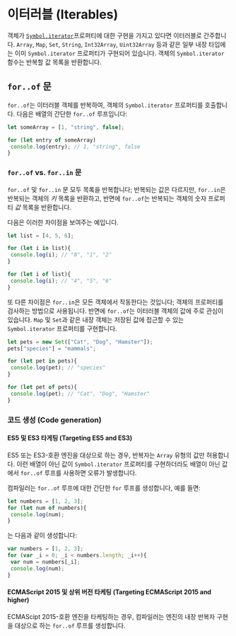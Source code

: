 # 이터러블 (Iterables)

객체가 [`Symbol.iterator`](https://www.typescriptlang.org/docs/handbook/symbols.html#symboliterator)프로퍼티에 대한 구현을 가지고 있다면 이터러블로 간주합니다.
`Array`, `Map`, `Set`, `String`, `Int32Array`, `Uint32Array` 등과 같은 일부 내장 타입에는 이미 `Symbol.iterator` 프로퍼티가 구현되어 있습니다.
객체의 `Symbol.iterator` 함수는 반복할 값 목록을 반환합니다.

## `for..of` 문

`for..of`는 이터러블 객체를 반복하여, 객체의 `Symbol.iterator` 프로퍼티를 호출합니다.
다음은 배열의 간단한 `for..of` 루프입니다:

```ts
let someArray = [1, "string", false];

for (let entry of someArray)
 console.log(entry); // 1, "string", false
}
```

### `for..of` vs. `for..in` 문

`for..of` 및 `for..in` 문 모두 목록을 반복합니다; 반복되는 값은 다르지만, `for..in`은 반복되는 객체의 *키* 목록을 반환하고, 반면에 `for..of`는 반복되는 객체의 숫자 프로퍼티 *값* 목록을 반환합니다.

다음은 이러한 차이점을 보여주는 예입니다.

```ts
let list = [4, 5, 6];

for (let i in list){
 console.log(i); // "0", "1", "2"
}

for (let i of list){
 console.log(i); // "4", "5", "6"
}
```

또 다른 차이점은 `for..in`은 모든 객체에서 작동한다는 것입니다; 객체의 프로퍼티를 검사하는 방법으로 사용됩니다.
반면에 `for..of`는 이터러블 객체의 값에 주로 관심이 있습니다. `Map` 및 `Set`과 같은 내장 객체는 저장된 값에 접근할 수 있는 `Symbol.iterator` 프로퍼티를 구현합니다.

```ts
let pets = new Set(["Cat", "Dog", "Hamster"]);
pets["species"] = "mammals";

for (let pet in pets){
 console.log(pet); // "species"
}

for (let pet of pets){
 console.log(pet); // "Cat", "Dog", "Hamster"
}
```

### 코드 생성 (Code generation)

#### ES5 및 ES3 타게팅 (Targeting ES5 and ES3)

ES5 또는 ES3-호환 엔진을 대상으로 하는 경우, 반복자는 `Array` 유형의 값만 허용합니다.
이런 배열이 아닌 값이 `Symbol.iterator` 프로퍼티를 구현하더라도 배열이 아닌 값에서 `for..of` 루프를 사용하면 오류가 발생합니다.

컴파일러는 `for..of` 루프에 대한 간단한 `for` 루프를 생성합니다, 예를 들면:

```ts
let numbers = [1, 2, 3];
for (let num of numbers){
 console.log(num);
}
```

는 다음과 같이 생성합니다:

```ts
var numbers = [1, 2, 3];
for (var _i = 0; _i < numbers.length; _i++){
 var num = numbers[_i];
 console.log(num);
}
```

#### ECMAScript 2015 및 상위 버전 타케팅 (Targeting ECMAScript 2015 and higher)

ECMAScipt 2015-호환 엔진을 타케팅하는 경우, 컴파일러는 엔진의 내장 반복자 구현을 대상으로 하는 `for..of` 루프를 생성합니다.

